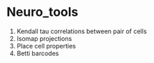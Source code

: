 # Neuro_tools

1) Kendall tau correlations between pair of cells
2) Isomap projections
3) Place cell properties
4) Betti barcodes

